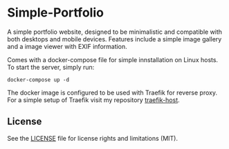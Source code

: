 # Simple-Portfolio
A simple portfolio website, designed to be minimalistic and compatible with both desktops and mobile devices. Features include a simple image gallery and a image viewer with EXIF information. 

Comes with a docker-compose file for simple innstallation on Linux hosts. 
To start the server, simply run:
```
docker-compose up -d
```

The docker image is configured to be used with Traefik for reverse proxy. For a simple setup of Traefik visit my repository [traefik-host](https://github.com/frealmyr/traefik-host).

## License

See the [LICENSE](LICENSE.md) file for license rights and limitations (MIT).
